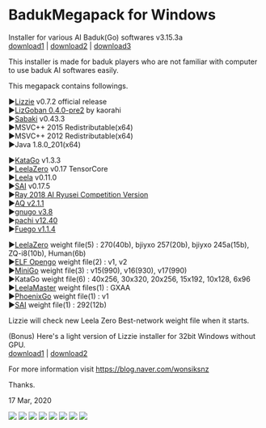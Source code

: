 # BadukMegapack for Windows
Installer for various AI Baduk(Go) softwares v3.15.3a<br>
<a href="https://drive.google.com/uc?export=download&id=1VzdsBso3933ezl_DqZv652HgtX7pyhid">download1</a> | <a href="http://naver.me/F2cEYK5o">download2</a> | <a href="http://naver.me/FwFCAYjw">download3</a>

This installer is made for baduk players who are not familiar with computer to use baduk AI softwares easily.

This megapack contains followings.

▶<a href="https://github.com/featurecat/lizzie" target="_blank">Lizzie</a> v0.7.2 official release<br>
▶<a href="https://github.com/kaorahi/lizgoban" target="_blank">LizGoban 0.4.0-pre2</a> by kaorahi<br>
▶<a href="https://github.com/SabakiHQ/Sabaki" target="_blank">Sabaki</a> v0.43.3<br>
▶MSVC++ 2015 Redistributable(x64)<br>
▶MSVC++ 2012 Redistributable(x64)<br>
▶Java 1.8.0_201(x64)<br>

▶<a href="https://github.com/lightvector/KataGo" target="_blank">KataGo</a> v1.3.3<br>
▶<a href="https://github.com/leela-zero/leela-zero" target="_blank">LeelaZero</a> v0.17 TensorCore<br>
▶<a href="https://sjeng.org/leela.html" target="_blank">Leela</a> v0.11.0<br>
▶<a href="https://github.com/sai-dev/sai" target="_blank">SAI</a> v0.17.5<br>
▶<a href="https://github.com/zakki/Ray" target="_blank">Ray 2018 AI Ryusei Competition Version</a><br>
▶<a href="https://github.com/ymgaq/AQ" target="_blank">AQ v2.1.1</a><br>
▶<a href="https://www.gnu.org/software/gnugo/" target="_blank">gnugo v3.8</a><br>
▶<a href="https://github.com/pasky/pachi" target="_blank">pachi v12.40</a><br>
▶<a href="https://sourceforge.net/projects/fuego/" target="_blank">Fuego v1.1.4</a><br>

▶<a href="http://zero.sjeng.org/" target="_blank">LeelaZero</a> weight file(5) : 270(40b), bjiyxo 257(20b), bjiyxo 245a(15b), ZQ-i8(10b), Human(6b)<br>
▶<a href="https://github.com/pytorch/ELF" target="_blank">ELF Opengo</a> weight file(2) : v1, v2<br>
▶<a href="https://github.com/tensorflow/minigo" target="_blank">MiniGo</a> weight file(3) : v15(990), v16(930), v17(990)<br>
▶KataGo weight file(6) : 40x256, 30x320, 20x256, 15x192, 10x128, 6x96<br>
▶<a href="https://github.com/pangafu/LeelaMasterWeight" target="_blank">LeelaMaster</a> weight files(1) : GXAA<br>
▶<a href="https://github.com/Tencent/PhoenixGo" target="_blank">PhoenixGo</a> weight file(1) : v1<br>
▶<a href="http://sai.unich.it/" target="_blank">SAI</a> weight file(1) : 292(12b)<br>

Lizzie will check new Leela Zero Best-network weight file when it starts.

(Bonus) Here's a light version of Lizzie installer for 32bit Windows without GPU.<br>
<a href="https://drive.google.com/uc?export=download&id=1FuIIhrkjdWuKzjHj4Vgzbcvsnjqx1i5t">download1</a> | <a href="http://naver.me/xerdPHHt">download2</a>

For more information visit https://blog.naver.com/wonsiksnz

Thanks.


17 Mar, 2020

<img src="https://github.com/wonsiks/BadukMegapack/blob/master/megapack.png">

<img src="https://github.com/wonsiks/BadukMegapack/blob/master/config1.png">

<img src="https://github.com/wonsiks/BadukMegapack/blob/master/config2.png">

<img src="https://github.com/wonsiks/BadukMegapack/blob/master/config3.png">

<img src="https://github.com/wonsiks/BadukMegapack/blob/master/lizzie.png">

<img src="https://github.com/wonsiks/BadukMegapack/blob/master/sabaki.png">

<img src="https://github.com/wonsiks/BadukMegapack/blob/master/lizgoban.png">

<img src="https://github.com/wonsiks/BadukMegapack/blob/master/run_lizgoban.png">
